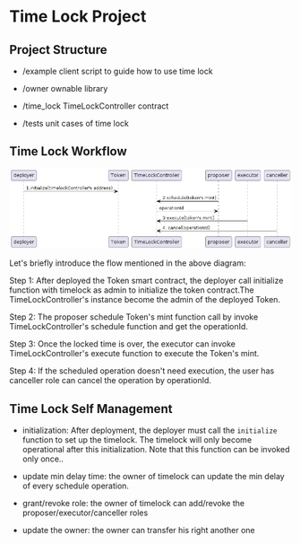 # Time Lock Project

## Project Structure

- /example
  client script to guide how to use time lock

- /owner
  ownable library

- /time_lock
  TimeLockController contract

- /tests
  unit cases of time lock

## Time Lock Workflow
![image](./timelock-workflow.png)

Let's briefly introduce the flow mentioned in the above diagram:

Step 1:
After deployed the Token smart contract, the deployer call initialize function with timelock as admin  to initialize the token contract.The TimeLockController's instance become the admin of the deployed Token.

Step 2:
The proposer schedule Token's mint function call by invoke TimeLockController's schedule function and get the operationId.

Step 3:
Once the locked time is over, the executor can invoke TimeLockController's execute function to execute the Token's mint.

Step 4:
If the scheduled operation doesn't need execution, the user has canceller role can cancel the operation by operationId.

## Time Lock Self Management

- initialization: After deployment, the deployer must call the `initialize` function to set up the timelock. The timelock will only become operational after this initialization. Note that this function can be invoked only once..

- update min delay time: the owner of timelock can update the min delay of every schedule operation.

- grant/revoke role: the owner of timelock can add/revoke the proposer/executor/canceller roles

- update the owner: the owner can transfer his right another one

